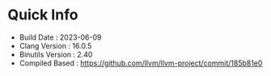 # Quick Info
* Build Date : 2023-06-09
* Clang Version : 16.0.5
* Binutils Version : 2.40
* Compiled Based : https://github.com/llvm/llvm-project/commit/185b81e0
